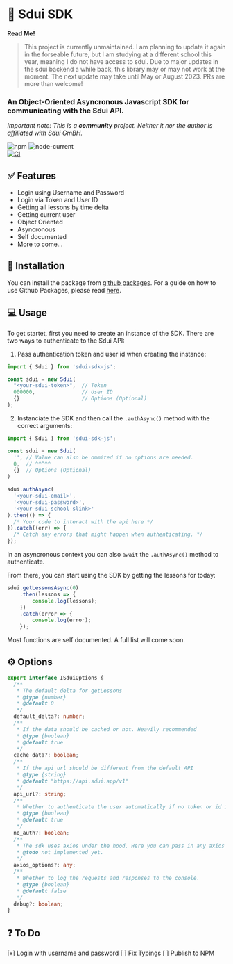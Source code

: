# 📆 Sdui SDK

**Read Me!**
> This project is currently unmaintained. I am planning to update it again in the forseable future, but I am studying at a different school this year, meaning I do not have access to sdui. Due to major updates in the sdui backend a while back, this library may or may not work at the moment.
> The next update may take until May or August 2023.
> PRs are more than welcome!

### An Object-Oriented Asyncronous Javascript SDK for communicating with the Sdui API.

_Important note: This is a ***community*** project. Neither it nor the author is affiliated with Sdui GmBH._

![npm](https://img.shields.io/npm/v/sdui-sdk-js?style=for-the-badge)
![node-current](https://img.shields.io/node/v/sdui-sdk-js?style=for-the-badge) \
[![CI](https://github.com/AnnikenYT/sdui-sdk-js/actions/workflows/main.yml/badge.svg)](https://github.com/AnnikenYT/sdui-sdk-js/actions/workflows/main.yml)

## ✅ Features

- Login using Username and Password
- Login via Token and User ID
- Getting all lessons by time delta
- Getting current user
- Object Oriented
- Asyncronous
- Self documented
- More to come...

## 📝 Installation

You can install the package from [github packages](https://github.com/AnnikenYT/sdui-sdk-js/packages/1350044). For a guide on how to use Github Packages, please read [here](https://docs.github.com/en/packages/working-with-a-github-packages-registry/working-with-the-npm-registry).

## 💻 Usage

To get startet, first you need to create an instance of the SDK.
There are two ways to authenticate to the Sdui API:
1. Pass authentication token and user id when creating the instance:

```ts
import { Sdui } from 'sdui-sdk-js';

const sdui = new Sdui(
  "<your-sdui-token>",  // Token
  000000,               // User ID
  {}                    // Options (Optional)
);

```

2. Instanciate the SDK and then call the `.authAsync()` method with the correct arguments:

```ts
import { Sdui } from 'sdui-sdk-js';

const sdui = new Sdui(
  '', // Value can also be ommited if no options are needed.
  0,  // ^^^^^
  {}  // Options (Optional)
)

sdui.authAsync(
  '<your-sdui-email>',
  '<your-sdui-password>',
  '<your-sdui-school-slink>'
).then(() => {
  /* Your code to interact with the api here */
}).catch((err) => {
  /* Catch any errors that might happen when authenticating. */
});

```

In an asyncronous context you can also `await` the `.authAsync()` method to authenticate.

From there, you can start using the SDK by getting the lessons for today:

```ts
sdui.getLessonsAsync(0)
    .then(lessons => {
        console.log(lessons);
    })
    .catch(error => {
        console.log(error);
    });
```

Most functions are self documented. A full list will come soon.

## ⚙ Options

```ts
export interface ISduiOptions {
  /**
   * The default delta for getLessons
   * @type {number}
   * @default 0
   */
  default_delta?: number;
  /**
   * If the data should be cached or not. Heavily recommended
   * @type {boolean}
   * @default true
   */
  cache_data?: boolean;
  /**
   * If the api url should be different from the default API
   * @type {string}
   * @default "https://api.sdui.app/v1"
   */
  api_url?: string;
  /**
   * Whether to authenticate the user automatically if no token or id is provided. If this is false, and no token or id is provided, you will need to authenticate manually.
   * @type {boolean}
   * @default true
   */
  no_auth?: boolean;
  /**
   * The sdk uses axios under the hood. Here you can pass in any axios options you want to use.
   * @todo not implemented yet.
   */
  axios_options?: any;
  /**
   * Whether to log the requests and responses to the console.
   * @type {boolean}
   * @default false
   */
  debug?: boolean;
}
```

## ❓ To Do

[x] Login with username and password
[ ] Fix Typings
[ ] Publish to NPM
